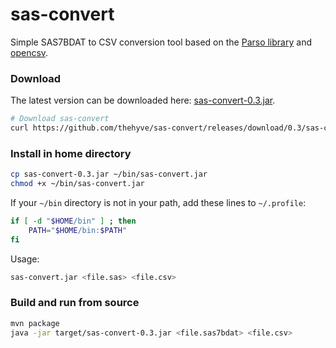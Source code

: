 # sas-convert
Simple SAS7BDAT to CSV conversion tool based on the [Parso library](http://lifescience.opensource.epam.com/parso.html)
and [opencsv](http://opencsv.sourceforge.net).

### Download
The latest version can be downloaded here:
[sas-convert-0.3.jar](https://github.com/thehyve/sas-convert/releases/download/0.3/sas-convert-0.3.jar).

```bash
# Download sas-convert
curl https://github.com/thehyve/sas-convert/releases/download/0.3/sas-convert-0.3.jar -o sas-convert-0.3.jar
```

### Install in home directory
```bash
cp sas-convert-0.3.jar ~/bin/sas-convert.jar
chmod +x ~/bin/sas-convert.jar
```
If your `~/bin` directory is not in your path, add these lines to `~/.profile`:
```bash
if [ -d "$HOME/bin" ] ; then
    PATH="$HOME/bin:$PATH"
fi
```
Usage:
```bash
sas-convert.jar <file.sas> <file.csv>
```

### Build and run from source
```bash
mvn package
java -jar target/sas-convert-0.3.jar <file.sas7bdat> <file.csv>
```

